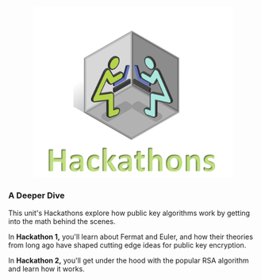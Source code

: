 
<figure class="snippetimg" style="margin: 0 auto;width:80%">
  <img src=".guides/img/hackintro.PNG">
  </figure>
  

### A Deeper Dive
This unit's Hackathons explore how public key algorithms work by getting into the math behind the scenes. 

In **Hackathon 1,** you'll learn about Fermat and Euler,  and how their theories from long ago have shaped cutting edge ideas for public key encryption.

In **Hackathon 2,** you'll get under the hood with the popular RSA algorithm and learn how it works.